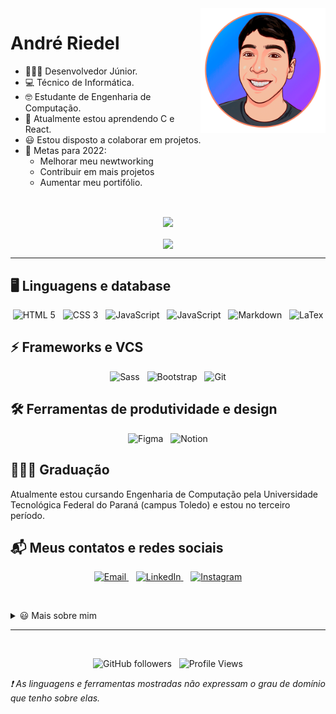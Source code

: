 <img src="foto.gif" alt="Andre Riedel" width="200px" align="right"/>

# André Riedel

- 👨🏻‍💻 Desenvolvedor Júnior.
- 💻 Técnico de Informática.
- 🤓 Estudante de Engenharia de Computação.
- 🌱 Atualmente estou aprendendo C e React.
- 😃 Estou disposto a colaborar em projetos.
- 🥅 Metas para 2022:
    - Melhorar meu newtworking
    - Contribuir em mais projetos
    - Aumentar meu portifólio.

<br>

<p align="center">
  <a href="https://github.com/anuraghazra/github-readme-stats">
    <img align="center" src="https://github-readme-stats.vercel.app/api?username=andreriedel&count_private=true&hide=stars,issues&show_icons=true&theme=dark&locale=pt-br&custom_title=Estatísticas%20do%20Github">
  </a>
  <br><br>
  <a href="https://github.com/anuraghazra/github-readme-stats">
    <img align="center" src="https://github-readme-stats.vercel.app/api/top-langs/?username=andreriedel&layout=compact&theme=dark&locale=pt-br">
  </a>
</p>

---

## 🖥 Linguagens e database

<p align="center">
  <img alt="HTML 5" src="https://img.shields.io/badge/HTML5-E34F26?style=for-the-badge&logo=html5&logoColor=white">&nbsp;&nbsp;
  <img alt="CSS 3" src="https://img.shields.io/badge/CSS3-1572B6?style=for-the-badge&logo=css3&logoColor=white">&nbsp;&nbsp;
  <img alt="JavaScript" src="https://img.shields.io/badge/JavaScript-F7DF1E?style=for-the-badge&logo=javascript&logoColor=black">&nbsp;&nbsp;
  <img alt="JavaScript" src="https://img.shields.io/badge/C-00599C?style=for-the-badge&logo=c&logoColor=white">&nbsp;&nbsp;
  <img alt="Markdown" src="https://img.shields.io/badge/Markdown-000000?style=for-the-badge&logo=markdown&logoColor=white">&nbsp;&nbsp;
  <img alt="LaTex" src="https://img.shields.io/badge/LaTex-47A141?style=for-the-badge&logo=LaTex&logoColor=white">
</p>

## ⚡ Frameworks e VCS

<p align="center">
  <img alt="Sass" src="https://img.shields.io/badge/Sass-CC6699?style=for-the-badge&logo=sass&logoColor=white">&nbsp;&nbsp;
  <img alt="Bootstrap" src="https://img.shields.io/badge/Bootstrap-563D7C?style=for-the-badge&logo=bootstrap&logoColor=white" />&nbsp;&nbsp;
  <img alt="Git" src="https://img.shields.io/badge/Git-F05032?style=for-the-badge&logo=git&logoColor=white">
</p>

## 🛠 Ferramentas de produtividade e design

<p align="center">
  <img alt="Figma" src="https://img.shields.io/badge/Figma-F24E1E?style=for-the-badge&logo=figma&logoColor=white">&nbsp;&nbsp;
  <img alt="Notion" src="https://img.shields.io/badge/Notion-000000?style=for-the-badge&logo=notion&logoColor=white">
</p>

## 👨🏼‍🎓 Graduação

Atualmente estou cursando Engenharia de Computação pela Universidade Tecnológica Federal do Paraná (campus Toledo) e estou no terceiro período.

## 📬 Meus contatos e redes sociais

<p align="center">
  <a href="mailto:andreriedelz@gmail.com">
    <img alt="Email" src="https://img.shields.io/badge/Gmail-D14836?style=for-the-badge&logo=gmail&logoColor=white">
  </a>&nbsp;&nbsp;
  <a href="https://www.linkedin.com/in/andr%C3%A9-zambroni-riedel-408766140/">
    <img alt="LinkedIn" src="https://img.shields.io/badge/LinkedIn-0077B5?style=for-the-badge&logo=linkedin&logoColor=white">
  </a>&nbsp;&nbsp;
  <a href="https://www.instagram.com/andreriedel_/">
    <img alt="Instagram" src="https://img.shields.io/badge/Instagram-E4405F?style=for-the-badge&logo=instagram&logoColor=white">
  </a>
<p>

<br>

<details>
  <summary>😃 Mais sobre mim</summary>

  <ul>
    <li>🏀 Adoro jogar basquete</li>
    <li>🥁 Toco bateria</li>
    <li>🧑🏽 Tenho 20 anos</li>
    <li>&nbsp;📍 Moro em Toledo, PR</li>
    <li>✍🏼 Gosto de desenhar</li>
  </ul>

  <h2>📊 Mais estatísticas</h2>

  <p align="center">
    <img src="https://github-readme-streak-stats.herokuapp.com/?user=andreriedel&theme=dark" alt="andreriedel's streak">
  </p>
</details>

---

<br>

<p align="center">
    <img alt="GitHub followers" src="https://img.shields.io/github/followers/andreriedel?label=Seguidores">&nbsp;&nbsp;
    <img alt="Profile Views" src="https://komarev.com/ghpvc/?username=andreriedel&style=flat&color=yellow">
</p>

_❗ As linguagens e ferramentas mostradas não expressam o grau de domínio que tenho sobre elas._
